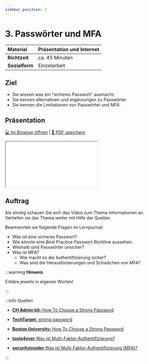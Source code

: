 ```yaml
---
sidebar_position: 3
---
```


# 3. Passwörter und MFA

| **Material**   | Präsentation und Internet                     |
| :------------- | :-------------------------------------------- |
| **Richtzeit**  | ca. 45 Minuten                                |
| **Sozialform** | Einzelarbeit                                  |

## Ziel

* Sie wissen was ein "sicheres Passwort" ausmacht.
* Sie kennen alternativen und ergänzungen zu Passwörter.
* Sie kennen die Limitationen von Passwörter und MFA.

<!---
## Video

[![IMAGE ALT TEXT HERE](https://via.placeholder.com/600x400)](https://www.youtube.com/watch?v=k1BneeJTDcU&ab_channel=boburnham)
--->

## Präsentation

[:computer: Im Browser öffnen](pathname:///slides/13_identityundaccessmanagement/03_PasswoerterundMFA) | [:floppy_disk: PDF speichern](pathname:///slides/13_identityundaccessmanagement/03_PasswoerterundMFA)

<iframe src="/bbzbl-modul-231/slides/13_identityundaccessmanagement/03_PasswoerterundMFA"></iframe>

## Auftrag

Als einstig schauen Sie sich das Video zum Thema Informationen an. Vertiefen sie das Thema weiter mit Hilfe der Quellen.

Beantworten sie folgende Fragen im Lernjournal:

- Was ist eine sicheres Passwort?
 - Wie könnte eine Best Practice Passwort Richtline aussehen.
- Weshalb sind Passwörter unsicher?
- Was ist MFA?
  - Wie macht es die Authentifizierung sicher?
  - Was sind die Herausforderungen und Schwächen von MFA?


:::warning **Hinweis**

Erkläre jeweils in eigenen Worten!

:::

:::info Quellen

- [**CH Admin bit:** How To Choose a Strong Password](https://www.bit.admin.ch/bit/de/home/dokumentation/kundenzeitschrift-eisbrecher/eisbrecher-archiv/kundenzeitschrift-eisbrecher-ausgabe-75/self-service.html)

- [**TechTarget:** strong password](https://www.techtarget.com/searchenterprisedesktop/definition/strong-password)

- [**Boston University:** How To Choose a Strong Password](https://www.bu.edu/tech/support/information-security/security-for-everyone/how-to-choose-a-strong-password/)

- [**tools4ever** Was ist Multi-Faktor-Authentifizierung?](https://www.tools4ever.de/glossar/was-ist-multi-faktor-authentifizierung/)

- [**securityinsider** Was ist Multi-Faktor-Authentifizierung (MFA)?](https://security-insider.de/was-ist-multi-faktor-authentifizierung-mfa-a-631486/)


:::